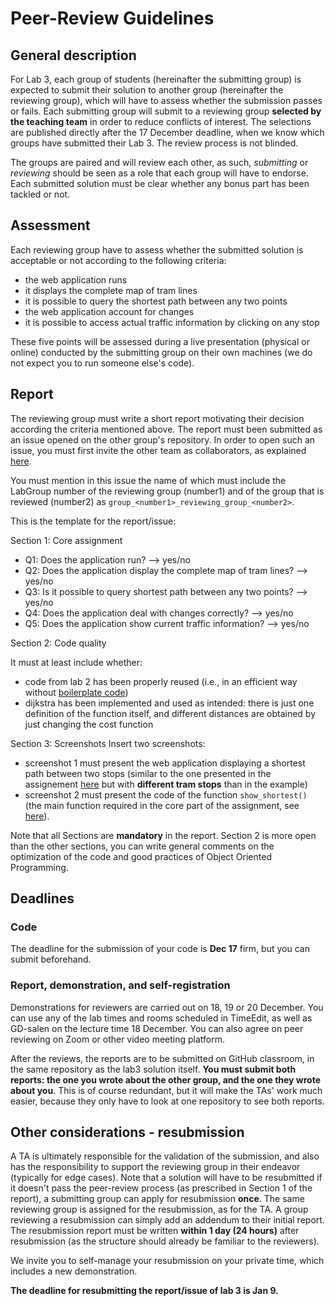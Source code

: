 Peer-Review Guidelines
======================

## General description

For Lab 3, each group of students (hereinafter the submitting group) is expected to submit their solution to another group (hereinafter the reviewing group), which will have to assess whether the submission passes or fails.
Each submitting group will submit to a reviewing group **selected by the teaching team** in order to reduce conflicts of interest.
The selections are published directly after the 17 December deadline, when we know which groups have submitted their Lab 3.
The review process is not blinded.

The groups are paired and will review each other, as such, *submitting* or *reviewing* should be seen as a role that each group will have to endorse.
Each submitted solution must be clear whether any bonus part has been tackled or not.

## Assessment
Each reviewing group have to assess whether the submitted solution is acceptable or not according to the following criteria:

- the web application runs
- it displays the complete map of tram lines
- it is possible to query the shortest path between any two points
- the web application account for changes
- it is possible to access actual traffic information by clicking on any stop

These five points will be assessed during a live presentation (physical or online) conducted by the submitting group on their own machines (we do not expect you to run someone else's code).

## Report

The reviewing group must write a short report motivating their decision according the criteria mentioned above.
The report must been submitted as an issue opened on the other group's repository.
In order to open such an issue, you must first invite the other team as collaborators, as explained [here](https://docs.github.com/en/account-and-profile/setting-up-and-managing-your-personal-account-on-github/managing-access-to-your-personal-repositories/inviting-collaborators-to-a-personal-repository).

You must mention in this issue the name of which must include the LabGroup number of the reviewing group (number1) and of the group that is reviewed (number2) as `group_<number1>_reviewing_group_<number2>`.

This is the template for the report/issue:

Section 1: Core assignment
- Q1: Does the application run? --> yes/no
- Q2: Does the application display the complete map of tram lines? --> yes/no
- Q3: Is it possible to query shortest path between any two points? --> yes/no
- Q4: Does the application deal with changes correctly? --> yes/no
- Q5: Does the application show current traffic information? --> yes/no


Section 2: Code quality

It must at least include whether:
- code from lab 2 has been properly reused (i.e., in an efficient way without [boilerplate code](https://en.wikipedia.org/wiki/Boilerplate_code))
- dijkstra has been implemented and used as intended: there is just
  one definition of the function itself, and different distances are
  obtained by just changing the cost function

Section 3: Screenshots
Insert two screenshots: 
- screenshot 1 must present the web application displaying a shortest path between two stops (similar to the one presented in the assignement [here](https://htmlpreview.github.io/?https://github.com/aarneranta/chalmers-advanced-python/blob/main/labs/lab3/examples/show_route.html) but with **different tram stops** than in the example)
- screenshot 2 must present the code of the function `show_shortest()` (the main function required in the core part of the assignment, see [here](https://github.com/aarneranta/chalmers-advanced-python/blob/main/labs/lab3/lab3.md#your-todo-continue-from-here)).

Note that all Sections are **mandatory** in the report.
Section 2 is more open than the other sections, you can write general comments on the optimization of the code and good practices of Object Oriented Programming.

## Deadlines

### Code 
The deadline for the submission of your code is **Dec 17** firm, but you can submit beforehand.

### Report, demonstration, and self-registration

Demonstrations for reviewers are carried out on 18, 19 or 20 December. You can use any of the lab times and rooms scheduled in TimeEdit, as well as GD-salen on the lecture time 18 December. You can also agree on peer reviewing on Zoom or other video meeting platform.

After the reviews, the reports are to be submitted on GitHub classroom, in the same repository as the lab3 solution itself. **You must submit both reports: the one you wrote about the other group, and the one they wrote about you**. This is of course redundant, but it will make the TAs' work much easier, because they only have to look at one repository to see both reports.

## Other considerations - resubmission

A TA is ultimately responsible for the validation of the submission, and also has the responsibility to support the reviewing group in their endeavor (typically for edge cases).
Note that a solution will have to be resubmitted if it doesn't pass the peer-review process (as prescribed in Section 1 of the report), a submitting group can apply for resubmission **once**.
The same reviewing group is assigned for the resubmission, as for the TA.
A group reviewing a resubmission can simply add an addendum to their initial report.
The resubmission report must be written **within 1 day (24 hours)** after resubmission (as the structure should already be familiar to the reviewers).

We invite you to self-manage your resubmission on your private time, which includes a new demonstration.

**The deadline for resubmitting the report/issue of lab 3 is Jan 9.**


